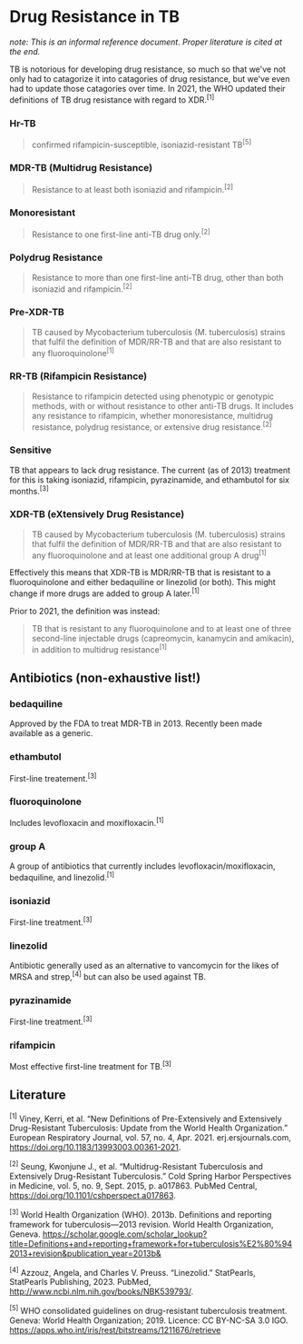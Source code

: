 # Drug Resistance in TB
*note: This is an informal reference document. Proper literature is cited at the end.*

TB is notorious for developing drug resistance, so much so that we've not only had to catagorize it into catagories of drug resistance, but we've even had to update those catagories over time. In 2021, the WHO updated their definitions of TB drug resistance with regard to XDR.<sup>[1]</sup>

### Hr-TB
> confirmed rifampicin-susceptible, isoniazid-resistant TB<sup>[5]</sup> 

### MDR-TB (**M**ulti**d**rug **R**esistance)
> Resistance to at least both isoniazid and rifampicin.<sup>[2]</sup>

### Monoresistant
> Resistance to one first-line anti-TB drug only.<sup>[2]</sup> 

### Polydrug Resistance
> Resistance to more than one first-line anti-TB drug, other than both isoniazid and rifampicin.<sup>[2]</sup> 

### Pre-XDR-TB
> TB caused by Mycobacterium tuberculosis (M. tuberculosis) strains that fulfil the definition of MDR/RR-TB and that are also resistant to any fluoroquinolone<sup>[1]</sup> 

### RR-TB (**R**ifampicin **R**esistance)
> Resistance to rifampicin detected using phenotypic or genotypic methods, with or without resistance to other anti-TB drugs. It includes any resistance to rifampicin, whether monoresistance, multidrug resistance, polydrug resistance, or extensive drug resistance.<sup>[2]</sup>

### Sensitive
TB that appears to lack drug resistance. The current (as of 2013) treatment for this is taking isoniazid, rifampicin, pyrazinamide, and ethambutol for six months.<sup>[3]</sup> 

### XDR-TB (e**X**tensively **D**rug **R**esistance)
> TB caused by Mycobacterium tuberculosis (M. tuberculosis) strains that fulfil the definition of MDR/RR-TB and that are also resistant to any fluoroquinolone and at least one additional group A drug<sup>[1]</sup> 

Effectively this means that XDR-TB is MDR/RR-TB that is resistant to a fluoroquinolone and either bedaquiline or linezolid (or both). This might change if more drugs are added to group A later.<sup>[1]</sup> 

Prior to 2021, the definition was instead:
> TB that is resistant to any fluoroquinolone and to at least one of three second-line injectable drugs (capreomycin, kanamycin and amikacin), in addition to multidrug resistance<sup>[1]</sup> 


## Antibiotics (non-exhaustive list!)

### bedaquiline
Approved by the FDA to treat MDR-TB in 2013. Recently been made available as a generic.

### ethambutol
First-line treatement.<sup>[3]</sup> 

### fluoroquinolone
Includes levofloxacin and moxifloxacin.<sup>[1]</sup> 

### group A
A group of antibiotics that currently includes levofloxacin/moxifloxacin, bedaquiline, and linezolid.<sup>[1]</sup> 

### isoniazid
First-line treatment.<sup>[3]</sup> 

### linezolid
Antibiotic generally used as an alternative to vancomycin for the likes of MRSA and strep,<sup>[4]</sup> but can also be used against TB.

### pyrazinamide
First-line treatment.<sup>[3]</sup> 

### rifampicin
Most effective first-line treatment for TB.<sup>[3]</sup> 


## Literature
<sup>[1]</sup> Viney, Kerri, et al. “New Definitions of Pre-Extensively and Extensively Drug-Resistant Tuberculosis: Update from the World Health Organization.” European Respiratory Journal, vol. 57, no. 4, Apr. 2021. erj.ersjournals.com, https://doi.org/10.1183/13993003.00361-2021.

<sup>[2]</sup> Seung, Kwonjune J., et al. “Multidrug-Resistant Tuberculosis and Extensively Drug-Resistant Tuberculosis.” Cold Spring Harbor Perspectives in Medicine, vol. 5, no. 9, Sept. 2015, p. a017863. PubMed Central, https://doi.org/10.1101/cshperspect.a017863.

<sup>[3]</sup> World Health Organization (WHO). 2013b. Definitions and reporting framework for tuberculosis—2013 revision. World Health Organization, Geneva. https://scholar.google.com/scholar_lookup?title=Definitions+and+reporting+framework+for+tuberculosis%E2%80%942013+revision&publication_year=2013b&

<sup>[4]</sup> Azzouz, Angela, and Charles V. Preuss. “Linezolid.” StatPearls, StatPearls Publishing, 2023. PubMed, http://www.ncbi.nlm.nih.gov/books/NBK539793/.

<sup>[5]</sup> WHO consolidated guidelines on drug-resistant tuberculosis treatment. Geneva: World Health Organization; 2019.
Licence: CC BY-NC-SA 3.0 IGO. https://apps.who.int/iris/rest/bitstreams/1211676/retrieve 